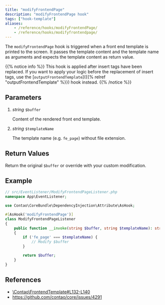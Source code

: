 ```yaml
---
title: "modifyFrontendPage"
description: "modifyFrontendPage hook"
tags: ["hook-template"]
aliases:
    - /reference/hooks/modifyFrontendPage/
    - /reference/hooks/modifyfrontendpage/
---
```



The `modifyFrontendPage` hook is triggered when a front end template is
printed to the screen. It passes the template content and the template name as
arguments and expects the template content as return value.

{{% notice info %}}
This hook is applied after insert tags have been
replaced. If you want to apply your logic before the replacement of
insert tags, use the [`outputFrontendTemplate`]({{% relref "outputFrontendTemplate" %}}) hook instead.
{{% /notice %}}


## Parameters

1. *string* `$buffer`

    Content of the rendered front end template.

2. *string* `$templateName`

    The template name (e.g. `fe_page`) without file extension.


## Return Values

Return the original `$buffer` or override with your custom modification.


## Example


```php
// src/EventListener/ModifyFrontendPageListener.php
namespace App\EventListener;

use Contao\CoreBundle\DependencyInjection\Attribute\AsHook;

#[AsHook('modifyFrontendPage')]
class ModifyFrontendPageListener
{
    public function __invoke(string $buffer, string $templateName): string
    {
        if ('fe_page' === $templateName) {
            // Modify $buffer
        }

        return $buffer;
    }
}
```


## References

* [\Contao\FrontendTemplate#L132-L140](https://github.com/contao/contao/blob/4.7.6/core-bundle/src/Resources/contao/classes/FrontendTemplate.php#L132-L140)
* https://github.com/contao/core/issues/4291
